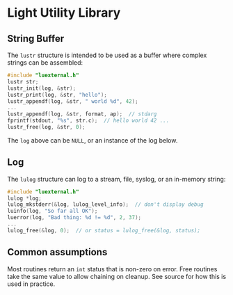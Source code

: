 
# Light Utility Library

## String Buffer

The `lustr` structure is intended to be used as a buffer where complex
strings can be assembled:

```c
#include "luexternal.h"
lustr str;
lustr_init(log, &str);
lustr_print(log, &str, "hello");
lustr_appendf(log, &str, " world %d", 42);
...
lustr_appendf(log, &str, format, ap);  // stdarg
fprintf(stdout, "%s", str.c);  // hello world 42 ...
lustr_free(log, &str, 0); 
```

The `log` above can be `NULL`, or an instance of the log below.

## Log

The `lulog` structure can log to a stream, file, syslog, or an in-memory
string:

```c
#include "luexternal.h"
lulog *log;
lulog_mkstderr(&log, lulog_level_info);  // don't display debug
luinfo(log, "So far all OK");
luerror(log, "Bad thing: %d != %d", 2, 37);
...
lulog_free(&log, 0);  // or status = lulog_free(&log, status);
```

## Common assumptions

Most routines return an `int` status that is non-zero on error.  Free
routines take the same value to allow chaining on cleanup.  See source
for how this is used in practice.
